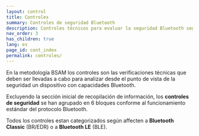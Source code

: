 ```yaml
---
layout: control
title: Controles
summary: Controles de seguridad Bluetooth
description: Controles técnicos para evaluar la seguridad Bluetooth según la metodología BSAM y clasificados según el funcionamiento del protocolo Bluetooth
nav_order: 3
has_children: true
lang: es
page_id: cont_index
permalink: controles/
---
```


En la metodología BSAM los controles son las verificaciones técnicas que deben ser llevadas a cabo para analizar desde el punto de vista de la seguridad un dispositivo con capacidades Bluetooth.

Excluyendo la sección inicial de recopilación de información, los **controles de seguridad** se han agrupado en 6 bloques conforme al funcionamiento estándar del protocolo Bluetooth.

Todos los controles estan categorizados según affecten a **Bluetooth Classic** (BR/EDR) o a **Bluetooth LE** (BLE).